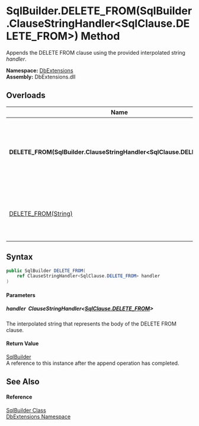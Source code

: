 SqlBuilder.DELETE_FROM(SqlBuilder.ClauseStringHandler&lt;SqlClause.DELETE_FROM>) Method
=======================================================================================
Appends the DELETE FROM clause using the provided interpolated string *handler*.
  
**Namespace:** [DbExtensions][1]  
**Assembly:** DbExtensions.dll

Overloads
---------

| Name                                                                      | Description                                                                      |
| ------------------------------------------------------------------------- | -------------------------------------------------------------------------------- |
| **DELETE_FROM(SqlBuilder.ClauseStringHandler&lt;SqlClause.DELETE_FROM>)** | Appends the DELETE FROM clause using the provided interpolated string *handler*. |
| [DELETE_FROM(String)][2]                                                  | Appends the DELETE FROM clause using the provided *text*.                        |


Syntax
------

```csharp
public SqlBuilder DELETE_FROM(
	ref ClauseStringHandler<SqlClause.DELETE_FROM> handler
)
```

#### Parameters

##### *handler*  ClauseStringHandler&lt;[SqlClause.DELETE_FROM][3]>
The interpolated string that represents the body of the DELETE FROM clause.

#### Return Value
[SqlBuilder][4]  
A reference to this instance after the append operation has completed.

See Also
--------

#### Reference
[SqlBuilder Class][4]  
[DbExtensions Namespace][1]  

[1]: ../README.md
[2]: DELETE_FROM_1.md
[3]: ../SqlClause_DELETE_FROM/README.md
[4]: README.md